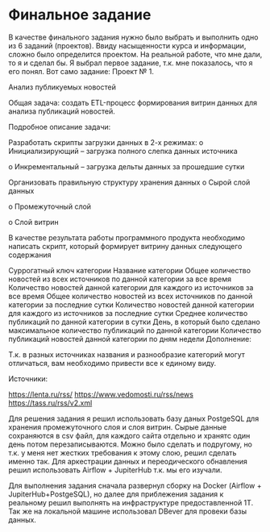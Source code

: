 # Финальное задание

В качестве финального задания нужно было выбрать и выполнить одно из 6 заданий (проектов). Ввиду насыщенности курса и информации, сложно было определится проектом. На реальной работе, что мне дали, то я и сделал бы.
Я выбрал первое задание, т.к. мне показалось, что я его понял.
Вот само задание:
Проект № 1.

Анализ публикуемых новостей

Общая задача: создать ETL-процесс формирования витрин данных для анализа публикаций новостей.

Подробное описание задачи:

Разработать скрипты загрузки данных в 2-х режимах:
o   Инициализирующий – загрузка полного слепка данных источника

o   Инкрементальный – загрузка дельты данных за прошедшие сутки

Организовать правильную структуру хранения данных
o   Сырой слой данных

o   Промежуточный слой

o   Слой витрин

В качестве результата работы программного продукта необходимо написать скрипт, который формирует витрину данных следующего содержания

Суррогатный ключ категории
Название категории
Общее количество новостей из всех источников по данной категории за все время
Количество новостей данной категории для каждого из источников за все время
Общее количество новостей из всех источников по данной категории за последние сутки
Количество новостей данной категории для каждого из источников за последние сутки
Среднее количество публикаций по данной категории в сутки
День, в который было сделано максимальное количество публикаций по данной категории
Количество публикаций новостей данной категории по дням недели
Дополнение:

Т.к. в разных источниках названия и разнообразие категорий могут отличаться, вам необходимо привести все к единому виду.

Источники:

https://lenta.ru/rss/
https://www.vedomosti.ru/rss/news
https://tass.ru/rss/v2.xml

Для решения задания я решил использовать базу даных PostgeSQL для хранения промежуточного слоя и слоя витрин.
Сырые данные сохраняются в csv файл, для каждого сайта отдельно и хранятс один день потом перезаписываются. Можно было сделать и подругому, но т.к. у меня нет жестких требования к этому слою, решил сделать именно так.
Для аркестрации данных и переодического обнавления решил использовать Аirflow + JupiterHub т.к. мы его изучали.

Для выполнения задания сначала развернул сборку на Docker (Аirflow + JupiterHub+PostgeSQL), но далее для приблежения задания к реальному решил выполнять на инфраструктуре предоставленной 1T. Так же на локальной машине использовал DBever для провеки базы данных.


